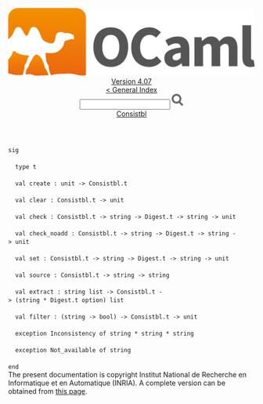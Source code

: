 <!-- ((! set title API !)) ((! set documentation !)) ((! set api !)) ((! set nobreadcrumb !)) -->
<div class="api"><header><nav class="toc brand"><a class="brand" href="https://ocaml.org/"><img src="colour-logo-gray.svg" class="svg" alt="OCaml"></a></nav><nav class="toc"><div class="toc_version"><a href="/docs" id="version-select">Version 4.07</a></div><a href="index.html">&lt; General Index</a><div class="api_search"><input type="text" name="apisearch" id="api_search" oninput="mySearch(false);" onkeypress="this.oninput();" onclick="this.oninput();" onpaste="this.oninput();">
<img src="search_icon.svg" alt="Search" class="svg" onclick="mySearch(false)"></div>
<div id="search_results"></div><div class="toc_title"><a href="Consistbl.html">Consistbl</a></div><ul></ul></nav></header>
<code class="code"><span class="keyword">sig</span><br>
&nbsp;&nbsp;<span class="keyword">type</span>&nbsp;t<br>
&nbsp;&nbsp;<span class="keyword">val</span>&nbsp;create&nbsp;:&nbsp;unit&nbsp;<span class="keywordsign">-&gt;</span>&nbsp;<span class="constructor">Consistbl</span>.t<br>
&nbsp;&nbsp;<span class="keyword">val</span>&nbsp;clear&nbsp;:&nbsp;<span class="constructor">Consistbl</span>.t&nbsp;<span class="keywordsign">-&gt;</span>&nbsp;unit<br>
&nbsp;&nbsp;<span class="keyword">val</span>&nbsp;check&nbsp;:&nbsp;<span class="constructor">Consistbl</span>.t&nbsp;<span class="keywordsign">-&gt;</span>&nbsp;string&nbsp;<span class="keywordsign">-&gt;</span>&nbsp;<span class="constructor">Digest</span>.t&nbsp;<span class="keywordsign">-&gt;</span>&nbsp;string&nbsp;<span class="keywordsign">-&gt;</span>&nbsp;unit<br>
&nbsp;&nbsp;<span class="keyword">val</span>&nbsp;check_noadd&nbsp;:&nbsp;<span class="constructor">Consistbl</span>.t&nbsp;<span class="keywordsign">-&gt;</span>&nbsp;string&nbsp;<span class="keywordsign">-&gt;</span>&nbsp;<span class="constructor">Digest</span>.t&nbsp;<span class="keywordsign">-&gt;</span>&nbsp;string&nbsp;<span class="keywordsign">-&gt;</span>&nbsp;unit<br>
&nbsp;&nbsp;<span class="keyword">val</span>&nbsp;set&nbsp;:&nbsp;<span class="constructor">Consistbl</span>.t&nbsp;<span class="keywordsign">-&gt;</span>&nbsp;string&nbsp;<span class="keywordsign">-&gt;</span>&nbsp;<span class="constructor">Digest</span>.t&nbsp;<span class="keywordsign">-&gt;</span>&nbsp;string&nbsp;<span class="keywordsign">-&gt;</span>&nbsp;unit<br>
&nbsp;&nbsp;<span class="keyword">val</span>&nbsp;source&nbsp;:&nbsp;<span class="constructor">Consistbl</span>.t&nbsp;<span class="keywordsign">-&gt;</span>&nbsp;string&nbsp;<span class="keywordsign">-&gt;</span>&nbsp;string<br>
&nbsp;&nbsp;<span class="keyword">val</span>&nbsp;extract&nbsp;:&nbsp;string&nbsp;list&nbsp;<span class="keywordsign">-&gt;</span>&nbsp;<span class="constructor">Consistbl</span>.t&nbsp;<span class="keywordsign">-&gt;</span>&nbsp;(string&nbsp;*&nbsp;<span class="constructor">Digest</span>.t&nbsp;option)&nbsp;list<br>
&nbsp;&nbsp;<span class="keyword">val</span>&nbsp;filter&nbsp;:&nbsp;(string&nbsp;<span class="keywordsign">-&gt;</span>&nbsp;bool)&nbsp;<span class="keywordsign">-&gt;</span>&nbsp;<span class="constructor">Consistbl</span>.t&nbsp;<span class="keywordsign">-&gt;</span>&nbsp;unit<br>
&nbsp;&nbsp;<span class="keyword">exception</span>&nbsp;<span class="constructor">Inconsistency</span>&nbsp;<span class="keyword">of</span>&nbsp;string&nbsp;*&nbsp;string&nbsp;*&nbsp;string<br>
&nbsp;&nbsp;<span class="keyword">exception</span>&nbsp;<span class="constructor">Not_available</span>&nbsp;<span class="keyword">of</span>&nbsp;string<br>
<span class="keyword">end</span></code>
<div class="copyright">The present documentation is copyright Institut National de Recherche en Informatique et en Automatique (INRIA). A complete version can be obtained from <a href="http://caml.inria.fr/pub/docs/manual-ocaml/">this page</a>.</div></div>